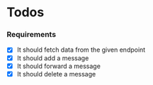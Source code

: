 # Todos 

### Requirements 

- [x] It should fetch data from the given endpoint
- [x] It should add a message
- [x] It should forward a message
- [x] It should delete a message 